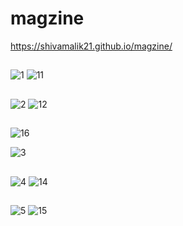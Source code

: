 # magzine
https://shivamalik21.github.io/magzine/
##
![1](https://github.com/Shivamalik21/magzine/assets/129033663/21a47e78-b61f-45da-93f2-bcf528a4654f)
![11](https://github.com/Shivamalik21/magzine/assets/129033663/6aa4d81c-a932-438e-90b7-4432fc604a64)
##
![2](https://github.com/Shivamalik21/magzine/assets/129033663/76003f6a-9b77-4c2a-9d19-ae8dca76a900)
![12](https://github.com/Shivamalik21/magzine/assets/129033663/2d2fa6e6-f04b-4093-9aab-f9e3d8f4a6ca)
##
![16](https://github.com/Shivamalik21/magzine/assets/129033663/d08af931-24f1-4fb7-89ab-9c2f19bfbb7c)

![3](https://github.com/Shivamalik21/magzine/assets/129033663/f2056457-78a4-40f6-b533-5897f4db707b)
##
![4](https://github.com/Shivamalik21/magzine/assets/129033663/060d48c4-f4dd-47c2-b6c2-9251b0a1fe47)
![14](https://github.com/Shivamalik21/magzine/assets/129033663/50a92cc8-ee86-4f13-88d3-40107c2c9635)
##
![5](https://github.com/Shivamalik21/magzine/assets/129033663/d1a08506-775a-4104-9099-0aad3774a675)
![15](https://github.com/Shivamalik21/magzine/assets/129033663/49819536-8fff-40db-8aae-3720d268b4f9)
